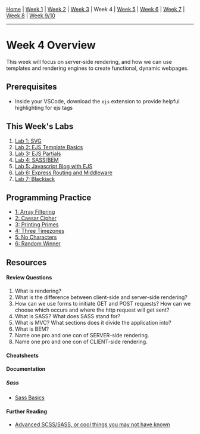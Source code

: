 [Home](/README.MD) | [Week 1](../week-01/ReadMe.md) | [Week 2](../week-02/ReadMe.md) | [Week 3](../week-03/ReadMe.md) | Week 4 | [Week 5](../week-05/ReadMe.md) | [Week 6](../week-06/ReadMe.md) | [Week 7](../week-07/ReadMe.md) | [Week 8](../week-08/ReadMe.md) | [Week 9/10](../week-09_10/ReadMe.md)

---

# Week 4 Overview
This week will focus on server-side rendering, and how we can use templates and rendering engines to create functional, dynamic webpages. 

## Prerequisites
- Inside your VSCode, download the `ejs` extension to provide helpful highlighting for ejs tags

## This Week's Labs

1. [Lab 1: SVG](./labs/lab-01.md)
2. [Lab 2: EJS Template Basics](./labs/lab-02.md)
3. [Lab 3: EJS Partials](./labs/lab-03.md)
4. [Lab 4: SASS/BEM](./labs/lab-04.md)
5. [Lab 5: Javascript Blog with EJS ](./labs/lab-05.md)
6. [Lab 6: Express Routing and Middleware](./labs/lab-06.md)
7. [Lab 7: Blackjack](./labs/lab-07.md)

## Programming Practice

- [1: Array Filtering](./practice.md#1-onlypassingjs)
- [2: Caesar Cipher](./practice.md#2-caesarsjs)
- [3: Printing Primes](./practice.md#3-primesjs)
- [4: Three Timezones](./practice.md#4-timezonesjs)
- [5: No Characters](./practice.md#5-nocharactersjs)
- [6: Random Winner](./practice.md#6-randomwinnerjs)

## Resources

#### Review Questions

1. What is rendering?     
2. What is the difference between client-side and server-side rendering?
3. How can we use forms to initiate GET and POST requests? How can we choose which occurs and where the http request will get sent?
4. What is SASS? What does SASS stand for?
5. What is MVC? What sections does it divide the application into?
6. What is BEM?
7. Name one pro and one con of SERVER-side rendering.
8. Name one pro and one con of CLIENT-side rendering.

#### Cheatsheets

#### Documentation

##### Sass
- [Sass Basics](http://sass-lang.com/guide)


#### Further Reading
- [Advanced SCSS/SASS, or cool things you may not have known](https://gist.github.com/jareware/4738651)
